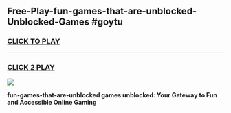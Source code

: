 
## Free-Play-fun-games-that-are-unblocked-Unblocked-Games #goytu
<h3>
<a href="https://news.freeplayer.one?title=fun-games-that-are-unblocked&ref=8M">CLICK TO PLAY</a></h3>
<hr>

<h3>
<a href="https://news.freeplayer.one?title=fun-games-that-are-unblocked&ref=8M">CLICK 2 PLAY</a>
  
</h3>

<a href="https://news.freeplayer.one?title=fun-games-that-are-unblocked&ref=8M"><img src="https://clearcache.store/games.png"></a>


**fun-games-that-are-unblocked games unblocked: Your Gateway to Fun and Accessible Online Gaming**
